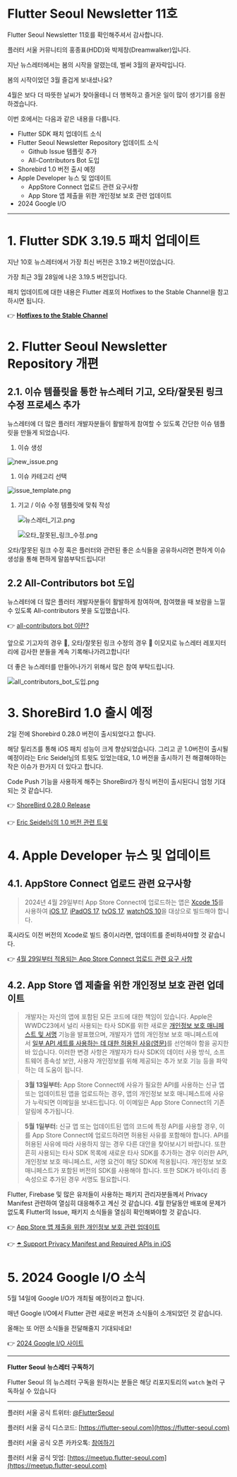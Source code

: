 # Flutter Seoul Newsletter 11호

Flutter Seoul Newsletter 11호를 확인해주셔서 감사합니다.

플러터 서울 커뮤니티의 홍종표(HDD)와 박제창(Dreamwalker)입니다.

지난 뉴스레터에서는 봄의 시작을 알렸는데, 벌써 3월의 끝자락입니다.

봄의 시작이었던 3월 즐겁게 보내셨나요?

4월은 보다 더 따뜻한 날씨가 찾아올테니 더 행복하고 즐거운 일이 많이 생기기를 응원하겠습니다.

이번 호에서는 다음과 같은 내용을 다룹니다.

- Flutter SDK 패치 업데이트 소식
- Flutter Seoul Newsletter Repository 업데이트 소식
    - Github Issue 템플릿 추가
    - All-Contributors Bot 도입
- Shorebird 1.0 버전 출시 예정
- Apple Developer 뉴스 및 업데이트
    - AppStore Connect 업로드 관련 요구사항
    - App Store 앱 제출을 위한 개인정보 보호 관련 업데이트
- 2024 Google I/O

---

# 1. Flutter SDK 3.19.5 패치 업데이트

지난 10호 뉴스레터에서 가장 최신 버전은 3.19.2 버전이었습니다.

가장 최근 3월 28일에 나온 3.19.5 버전입니다.

패치 업데이트에 대한 내용은 Flutter 레포의 Hotfixes to the Stable Channel을 참고하시면 됩니다.

👉 [**Hotfixes to the Stable Channel**](https://github.com/flutter/flutter/wiki/Hotfixes-to-the-Stable-Channel)

# 2. Flutter Seoul Newsletter Repository 개편

## 2.1. 이슈 템플릿을 통한 뉴스레터 기고, 오타/잘못된 링크 수정 프로세스 추가

뉴스레터에 더 많은 플러터 개발자분들이 활발하게 참여할 수 있도록 간단한 이슈 템플릿을 만들게 되었습니다.

1. 이슈 생성

![new_issue.png](../assets/newsletter_11th/1.png)

1. 이슈 카테고리 선택

![issue_template.png](../assets/newsletter_11th/2.png)

1. 기고 / 이슈 수정 템플릿에 맞춰 작성
    
    ![뉴스레터_기고.png](../assets/newsletter_11th/3.png)
    
    ![오타_잘못된_링크_수정.png](../assets/newsletter_11th/4.png)
    

오타/잘못된 링크 수정 혹은 플러터와 관련된 좋은 소식들을 공유하시려면 편하게 이슈 생성을 통해 편하게 말씀부탁드립니다! 

## 2.2 All-Contributors bot 도입

뉴스레터에 더 많은 플러터 개발자분들이 활발하게 참여하며, 참여했을 때 보람을 느낄 수 있도록 All-contributors 봇을 도입했습니다.

👉 [all-contributors bot 이란?](https://allcontributors.org/)

앞으로 기고자의 경우 📝, 오타/잘못된 링크 수정의 경우 🐛 이모지로 뉴스레터 레포지터리에 감사한 분들을 계속 기록해나가려고합니다! 

더 좋은 뉴스레터를 만들어나가기 위해서 많은 참여 부탁드립니다.

![all_contributors_bot_도입.png](../assets/newsletter_11th/5.png)

# 3. ShoreBird 1.0 출시 예정

2일 전에 Shorebird 0.28.0 버전이 출시되었다고 합니다.

해당 릴리즈를 통해 iOS 패치 성능이 크게 향상되었습니다. 그리고 곧 1.0버전이 출시될 예정이라는 Eric Seidel님의 트윗도 있었는데요, 1.0 버전을 출시하기 전 해결해야하는 작은 이슈가 한가지 더 있다고 합니다.

Code Push 기능을 사용하게 해주는 ShoreBird가 정식 버전이 출시된다니 엄청 기대되는 것 같습니다.

👉 [ShoreBird 0.28.0 Release](https://twitter.com/shorebirddev/status/1773473093505147016?s=61&t=Y0C59QlgAk824_oQ14rXTg)

👉 [Eric Seidel님의 1.0 버전 관련 트윗](https://twitter.com/_eseidel/status/1773481002150858807?s=61&t=Y0C59QlgAk824_oQ14rXTg)

# 4. Apple Developer 뉴스 및 업데이트

## 4.1. AppStore Connect 업로드 관련 요구사항

> 2024년 4월 29일부터 App Store Connect에 업로드하는 앱은 [Xcode 15](https://apps.apple.com/kr/app/xcode/id497799835?mt=12)를 사용하여 [iOS 17](https://developer.apple.com/kr/ios/), [iPadOS 17](https://developer.apple.com/kr/ipados/), [tvOS 17](https://developer.apple.com/kr/tvos/), [watchOS 10](https://developer.apple.com/kr/watchos/)을 대상으로 빌드해야 합니다.
> 

혹시라도 이전 버전의 Xcode로 빌드 중이시라면, 업데이트를 준비하셔야할 것 같습니다.

👉 [4월 29일부터 적용되는 App Store Connect 업로드 관련 요구 사항](https://developer.apple.com/kr/news/?id=fxu2qp7b)

## 4.2. **App Store 앱 제출을 위한 개인정보 보호 관련 업데이트**

> 개발자는 자신의 앱에 포함된 모든 코드에 대한 책임이 있습니다. Apple은 WWDC23에서 널리 사용되는 타사 SDK를 위한 새로운 [개인정보 보호 매니페스트 및 서명](https://developer.apple.com/kr/support/third-party-SDK-requirements/) 기능을 발표했으며, 개발자가 앱의 개인정보 보호 매니페스트에서 [일부 API 세트를 사용하는 데 대한 허용된 사유(영문)](https://developer.apple.com/documentation/bundleresources/privacy_manifest_files/describing_use_of_required_reason_api)를 선언해야 함을 공지한 바 있습니다. 이러한 변경 사항은 개발자가 타사 SDK의 데이터 사용 방식, 소프트웨어 종속성 보안, 사용자 개인정보를 위해 제공되는 추가 보호 기능 등을 파악하는 데 도움이 됩니다.

> **3월 13일부터:** App Store Connect에 사유가 필요한 API를 사용하는 신규 앱 또는 업데이트된 앱을 업로드하는 경우, 앱의 개인정보 보호 매니페스트에 사유가 누락되면 이메일을 보내드립니다. 이 이메일은 App Store Connect의 기존 알림에 추가됩니다.


> **5월 1일부터:** 신규 앱 또는 업데이트된 앱의 코드에 특정 API를 사용할 경우, 이를 App Store Connect에 업로드하려면 허용된 사유를 포함해야 합니다. API를 허용된 사유에 따라 사용하지 않는 경우 다른 대안을 찾아보시기 바랍니다. 또한 흔히 사용되는 타사 SDK 목록에 새로운 타사 SDK를 추가하는 경우 이러한 API, 개인정보 보호 매니페스트, 서명 요건이 해당 SDK에 적용됩니다. 개인정보 보호 매니페스트가 포함된 버전의 SDK를 사용해야 합니다. 또한 SDK가 바이너리 종속성으로 추가된 경우 서명도 필요합니다.


Flutter, Firebase 및 많은 유저들이 사용하는 패키지 관리자분들께서 Privacy Manifest 관련하여 열심히 대응해주고 계신 것 같습니다. 4월 한달동안 배포에 문제가 없도록 Flutter의 Issue, 패키지 소식들을 열심히 확인해봐야할 것 같습니다. 

👉 [App Store 앱 제출을 위한 개인정보 보호 관련 업데이트](https://developer.apple.com/kr/news/?id=3d8a9yyh)

👉 [☂️ Support Privacy Manifest and Required APIs in iOS](https://github.com/flutter/flutter/issues/143232)

# 5. 2024 Google I/O 소식

5월 14일에 Google I/O가 개최될 예정이라고 합니다.

매년 Google I/O에서 Flutter 관련 새로운 버전과 소식들이 소개되었던 것 같습니다.

올해는 또 어떤 소식들을 전달해줄지 기대되네요!

👉 [2024 Google I/O 사이트](https://io.google/2024/intl/ko/?utm_source=devsite-hpp&utm_medium=embedded_marketing&utm_campaign=dgc-io-24&authuser=1&hl=ko)

---

**Flutter Seoul 뉴스레터 구독하기**

Flutter Seoul 의 뉴스레터 구독을 원하시는 분들은 해당 리포지토리의 `watch` 눌러 구독하실 수 있습니다

---

플러터 서울 공식 트위터: [@FlutterSeoul](https://twitter.com/flutterseoul?s=21&t=1lvvhkp7LX_b-JT8sVoYCA)

플러터 서울 공식 디스코드: [https://flutter-seoul.com](https://flutter-seoul.com)

플러터 서울 공식 오픈 카카오톡: [참여하기](https://open.kakao.com/o/gdL2Gj1e)

플러터 서울 공식 밋업: [https://meetup.flutter-seoul.com](https://meetup.flutter-seoul.com)